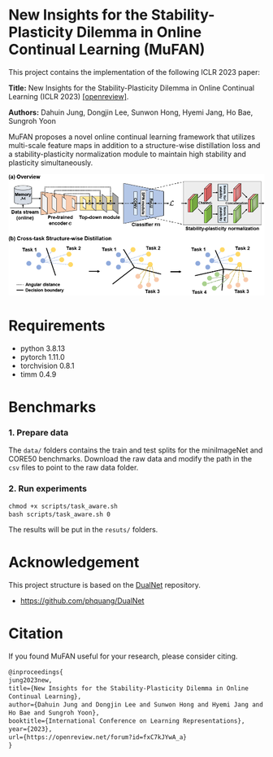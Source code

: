 

# New Insights for the Stability-Plasticity Dilemma in Online Continual Learning (MuFAN)

This project contains the implementation of the following ICLR 2023 paper: 

**Title:** New Insights for the Stability-Plasticity Dilemma in Online Continual Learning (ICLR 2023) [[openreview]](https://openreview.net/pdf?id=fxC7kJYwA_a). 

**Authors:** Dahuin Jung, Dongjin Lee, Sunwon Hong, Hyemi Jang, Ho Bae, Sungroh Yoon

MuFAN proposes a novel online continual learning framework that utilizes multi-scale feature maps in addition to a structure-wise distillation loss and a stability-plasticity normalization module to maintain high stability and plasticity simultaneously.

![MuFAN](MuFAN.png)

# Requirements
- python 3.8.13
- pytorch 1.11.0
- torchvision 0.8.1
- timm 0.4.9

# Benchmarks
### 1. Prepare data
The `data/` folders contains the train and test splits for the miniImageNet and CORE50 benchmarks. Download the raw data and modify the path in the `csv` files to point to the raw data folder.

### 2. Run experiments
```
chmod +x scripts/task_aware.sh
bash scripts/task_aware.sh 0
```

The results will be put in the `resuts/` folders.

# Acknowledgement
This project structure is based on the [DualNet](https://github.com/phquang/DualNet) repository.
* https://github.com/phquang/DualNet

# Citation
If you found MuFAN useful for your research, please consider citing.
```
@inproceedings{
jung2023new,
title={New Insights for the Stability-Plasticity Dilemma in Online Continual Learning},
author={Dahuin Jung and Dongjin Lee and Sunwon Hong and Hyemi Jang and Ho Bae and Sungroh Yoon},
booktitle={International Conference on Learning Representations},
year={2023},
url={https://openreview.net/forum?id=fxC7kJYwA_a}
}
```

